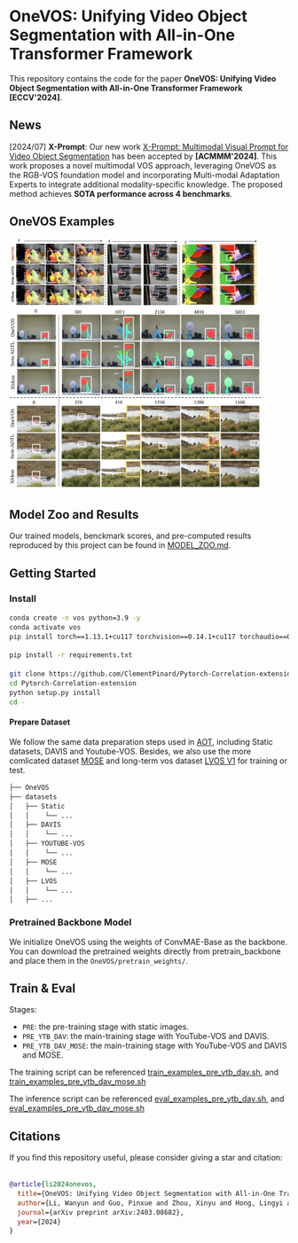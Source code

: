 # OneVOS: Unifying Video Object Segmentation with All-in-One Transformer Framework
This repository contains the code for the paper **OneVOS: Unifying Video Object Segmentation with All-in-One Transformer Framework [ECCV'2024]**.

## News
[2024/07] **X-Prompt**: Our new work [X-Prompt: Multimodal Visual Prompt for Video Object Segmentation](https://github.com/PinxueGuo/X-Prompt) has been accepted by **[ACMMM'2024]**. This work proposes a novel multimodal VOS approach,  leveraging OneVOS as the RGB-VOS foundation model and incorporating Multi-modal Adaptation Experts to integrate additional  modality-specific knowledge.  The proposed method achieves **SOTA performance across 4 benchmarks**.

## OneVOS Examples
<img src="./source_images/1.png" width="90%"/>

<img src="./source_images/2.png" width="90%"/>

## Model Zoo and Results
Our trained models, benckmark scores, and pre-computed results reproduced by this project can be found in [MODEL_ZOO.md](MODEL_ZOO.md).

## Getting Started
### Install
```bash
conda create -n vos python=3.9 -y
conda activate vos
pip install torch==1.13.1+cu117 torchvision==0.14.1+cu117 torchaudio==0.13.1 --extra-index-url https://download.pytorch.org/whl/cu117

pip install -r requirements.txt

git clone https://github.com/ClementPinard/Pytorch-Correlation-extension.git
cd Pytorch-Correlation-extension
python setup.py install
cd -
```

#### Prepare Dataset
We follow the same data preparation steps used in [AOT](https://github.com/yoxu515/aot-benchmark?tab=readme-ov-file), including Static datasets, DAVIS and Youtube-VOS. Besides, we also use the more comlicated dataset [MOSE](https://henghuiding.github.io/MOSE) and long-term vos dataset [LVOS V1](https://lingyihongfd.github.io/lvos.github.io/dataset.html) for training or test. 

```bash
├── OneVOS
├── datasets
│   ├── Static
│   │    └── ...
│   ├── DAVIS
│   │    └── ...
│   ├── YOUTUBE-VOS
│   │    └── ...
│   ├── MOSE
│   │    └── ...
│   ├── LVOS
│   │    └── ...
│   ├── ...
```

### Pretrained Backbone Model
We initialize OneVOS using the weights of ConvMAE-Base as the backbone.  You can download the pretrained weights directly from pretrain_backbone and place them in the `OneVOS/pretrain_weights/`.

## Train & Eval
Stages:
- `PRE`: the pre-training stage with static images.
- `PRE_YTB_DAV`: the main-training stage with YouTube-VOS and DAVIS. 
- `PRE_YTB_DAV_MOSE`: the main-training stage with YouTube-VOS and DAVIS and MOSE.


The training script can be referenced [train_examples_pre_ytb_dav.sh](./train_examples_pre_ytb_dav.sh), and [train_examples_pre_ytb_dav_mose.sh](./train_examples_pre_ytb_dav_mose.sh) 

The inference script can be referenced [eval_examples_pre_ytb_dav.sh](./eval_examples_pre_ytb_dav.sh), and   [eval_examples_pre_ytb_dav_mose.sh](./eval_examples_pre_ytb_dav_mose.sh) 


## Citations
If you find this repository useful, please consider giving a star and citation:
```bibtex

@article{li2024onevos,
  title={OneVOS: Unifying Video Object Segmentation with All-in-One Transformer Framework},
  author={Li, Wanyun and Guo, Pinxue and Zhou, Xinyu and Hong, Lingyi and He, Yangji and Zheng, Xiangyu and Zhang, Wei and Zhang, Wenqiang},
  journal={arXiv preprint arXiv:2403.08682},
  year={2024}
}
```